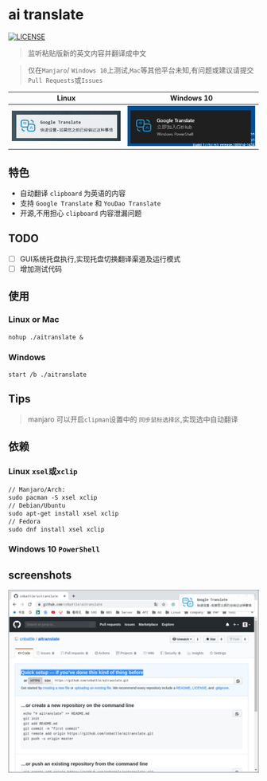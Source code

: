 # ai translate

[![LICENSE](https://img.shields.io/badge/license-Anti%20996-blue.svg?style=flat-square)](https://github.com/996icu/996.ICU/blob/master/LICENSE)

> 监听粘贴版新的英文内容并翻译成中文

> 仅在`Manjaro`/ `Windows 10`上测试,`Mac`等其他平台未知,有问题或建议请提交`Pull Requests`或`Issues`

|Linux| Windows 10|
|:---:|:---:|
|![](screenshots/linux.png)|![](screenshots/windows10.png)|

## 特色
 - 自动翻译 `clipboard` 为英语的内容
 - 支持 `Google Translate` 和 `YouDao Translate`
 - 开源,不用担心 `clipboard` 内容泄漏问题

## TODO

 - [ ] GUI系统托盘执行,实现托盘切换翻译渠道及运行模式
 - [ ] 增加测试代码

## 使用
### Linux or Mac
```
nohup ./aitranslate & 
```
### Windows 
```
start /b ./aitranslate
```

## Tips
> manjaro 可以开启`clipman`设置中的 `同步鼠标选择区`,实现选中自动翻译

## 依赖
### Linux `xsel`或`xclip`
```
// Manjaro/Arch:
sudo pacman -S xsel xclip
// Debian/Ubuntu
sudo apt-get install xsel xclip
// Fedora
sudo dnf install xsel xclip
```
### Windows 10 `PowerShell`

## screenshots
![](screenshots/2.png)